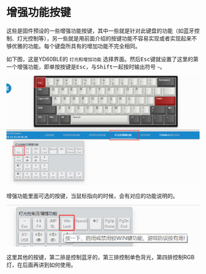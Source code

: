 # 增强功能按键

这些是固件预设的一些增强功能按键，其中一些就是针对此键盘的功能（如蓝牙控制、灯光控制等），另一些就是用前面介绍的按键功能不容易实现或者实现起来不够优雅的功能。每个键盘所具有的增加功能不完全相同。

如下图，这是YD60BLE的 `灯光和增加功能` 选择界面。然后<kbd>Esc</kbd>键就设置了这里的第一个增强功能，即单按按键是<kbd>Esc</kbd>，与<kbd>Shift</kbd>一起按时输出符号 `~`。

![|660](assets/user-fn-01.png)

增强功能里面可选的按键，当鼠标指向的时候，会有对应的功能说明的。

![|660](assets/user-fn-02.png)

这里其他的按键，第二排是控制蓝牙的，第三排控制单色背光，第四排控制RGB灯，在后面再讲到如何使用。